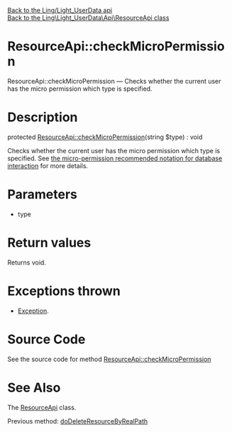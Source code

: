 [Back to the Ling/Light_UserData api](https://github.com/lingtalfi/Light_UserData/blob/master/doc/api/Ling/Light_UserData.md)<br>
[Back to the Ling\Light_UserData\Api\ResourceApi class](https://github.com/lingtalfi/Light_UserData/blob/master/doc/api/Ling/Light_UserData/Api/ResourceApi.md)


ResourceApi::checkMicroPermission
================



ResourceApi::checkMicroPermission — Checks whether the current user has the micro permission which type is specified.




Description
================


protected [ResourceApi::checkMicroPermission](https://github.com/lingtalfi/Light_UserData/blob/master/doc/api/Ling/Light_UserData/Api/ResourceApi/checkMicroPermission.md)(string $type) : void




Checks whether the current user has the micro permission which type is specified.
See [the micro-permission recommended notation for database interaction](https://github.com/lingtalfi/Light_MicroPermission/blob/master/doc/pages/recommended-micropermission-notation.md)
for more details.




Parameters
================


- type

    


Return values
================

Returns void.


Exceptions thrown
================

- [Exception](http://php.net/manual/en/class.exception.php).&nbsp;







Source Code
===========
See the source code for method [ResourceApi::checkMicroPermission](https://github.com/lingtalfi/Light_UserData/blob/master/Api/ResourceApi.php#L339-L345)


See Also
================

The [ResourceApi](https://github.com/lingtalfi/Light_UserData/blob/master/doc/api/Ling/Light_UserData/Api/ResourceApi.md) class.

Previous method: [doDeleteResourceByRealPath](https://github.com/lingtalfi/Light_UserData/blob/master/doc/api/Ling/Light_UserData/Api/ResourceApi/doDeleteResourceByRealPath.md)<br>

